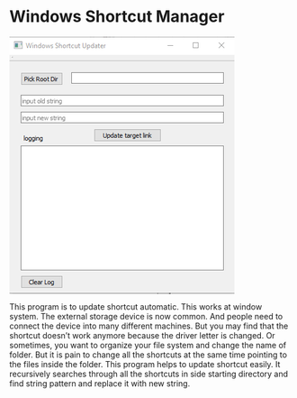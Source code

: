 # Windows Shortcut Manager

<img align="center" src="./doc/screenshot.png">

This program is to update shortcut automatic. This works at window system. 
The external storage device is now common. And people need to connect the device into many different machines. But you may find that the shortcut doesn’t work anymore because the driver letter is changed. Or sometimes, you want to organize your file system and change the name of folder. But it is pain to change all the shortcuts at the same time pointing to the files inside the folder. 
This program helps to update shortcut easily. It recursively searches through all the shortcuts in side starting directory and find string pattern and replace it with new string. 

